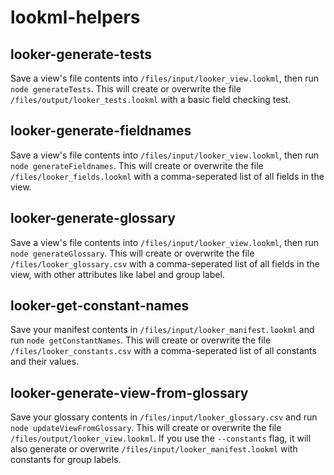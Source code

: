 # lookml-helpers

## looker-generate-tests
Save a view's file contents into `/files/input/looker_view.lookml`, then run `node generateTests`. This will create or overwrite the file `/files/output/looker_tests.lookml` with a basic field checking test.

## looker-generate-fieldnames
Save a view's file contents into `/files/input/looker_view.lookml`, then run `node generateFieldnames`. This will create or overwrite the file `/files/looker_fields.lookml` with a comma-seperated list of all fields in the view.

## looker-generate-glossary
Save a view's file contents into `/files/input/looker_view.lookml`, then run `node generateGlossary`. This will create or overwrite the file `/files/looker_glossary.csv` with a comma-seperated list of all fields in the view, with other attributes like label and group label.

## looker-get-constant-names
Save your manifest contents in `/files/input/looker_manifest.lookml` and run `node getConstantNames`. This will create or overwrite the file `/files/looker_constants.csv` with a comma-seperated list of all constants and their values.

## looker-generate-view-from-glossary
Save your glossary contents in `/files/input/looker_glossary.csv` and run `node updateViewFromGlossary`. This will create or overwrite the file `/files/output/looker_view.lookml`. If you use the `--constants` flag, it will also generate or overwrite `/files/input/looker_manifest.lookml` with constants for group labels.
